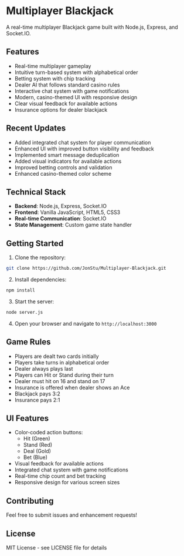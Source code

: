 # Multiplayer Blackjack

A real-time multiplayer Blackjack game built with Node.js, Express, and Socket.IO.

## Features

- Real-time multiplayer gameplay
- Intuitive turn-based system with alphabetical order
- Betting system with chip tracking
- Dealer AI that follows standard casino rules
- Interactive chat system with game notifications
- Modern, casino-themed UI with responsive design
- Clear visual feedback for available actions
- Insurance options for dealer blackjack

## Recent Updates

- Added integrated chat system for player communication
- Enhanced UI with improved button visibility and feedback
- Implemented smart message deduplication
- Added visual indicators for available actions
- Improved betting controls and validation
- Enhanced casino-themed color scheme

## Technical Stack

- **Backend**: Node.js, Express, Socket.IO
- **Frontend**: Vanilla JavaScript, HTML5, CSS3
- **Real-time Communication**: Socket.IO
- **State Management**: Custom game state handler

## Getting Started

1. Clone the repository:
```bash
git clone https://github.com/JonStu/Multiplayer-Blackjack.git
```

2. Install dependencies:
```bash
npm install
```

3. Start the server:
```bash
node server.js
```

4. Open your browser and navigate to `http://localhost:3000`

## Game Rules

- Players are dealt two cards initially
- Players take turns in alphabetical order
- Dealer always plays last
- Players can Hit or Stand during their turn
- Dealer must hit on 16 and stand on 17
- Insurance is offered when dealer shows an Ace
- Blackjack pays 3:2
- Insurance pays 2:1

## UI Features

- Color-coded action buttons:
  - Hit (Green)
  - Stand (Red)
  - Deal (Gold)
  - Bet (Blue)
- Visual feedback for available actions
- Integrated chat system with game notifications
- Real-time chip count and bet tracking
- Responsive design for various screen sizes

## Contributing

Feel free to submit issues and enhancement requests!

## License

MIT License - see LICENSE file for details
